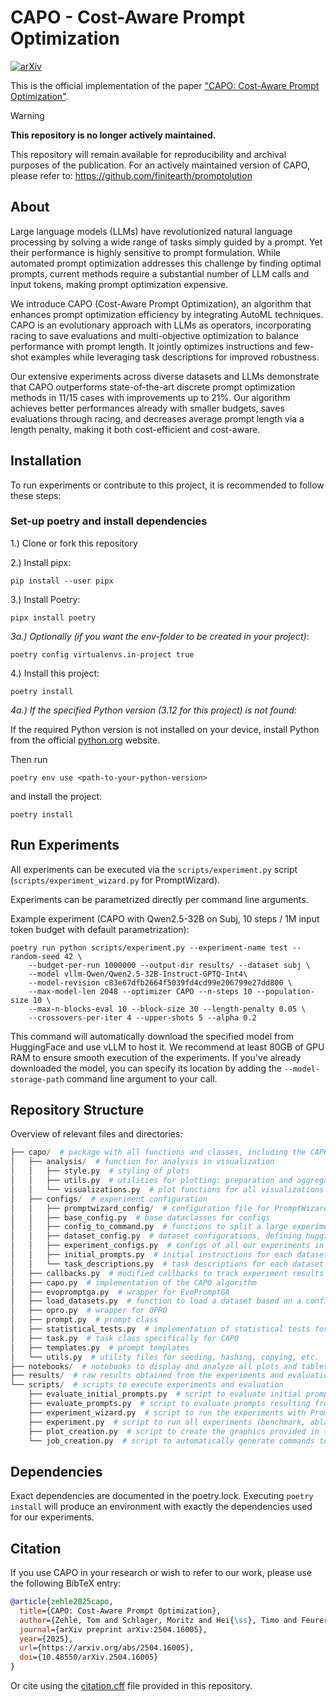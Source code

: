 # CAPO - Cost-Aware Prompt Optimization
[![arXiv](https://img.shields.io/badge/arXiv-2504.16005-b31b1b.svg)](https://arxiv.org/abs/2504.16005)

This is the official implementation of the paper ["CAPO: Cost-Aware Prompt Optimization"](https://arxiv.org/abs/2504.16005).
> [!WARNING]
> **This repository is no longer actively maintained.**
> 
> This repository will remain available for reproducibility and archival purposes of the publication. For an actively maintained version of CAPO, please refer to: https://github.com/finitearth/promptolution

## About

Large language models (LLMs) have revolutionized natural language processing by solving a wide range of tasks simply guided by a prompt. Yet their performance is highly sensitive to prompt formulation. While automated prompt optimization addresses this challenge by finding optimal prompts, current methods require a substantial number of LLM calls and input tokens, making prompt optimization expensive. 

We introduce CAPO (Cost-Aware Prompt Optimization), an algorithm that enhances prompt optimization efficiency by integrating AutoML techniques. CAPO is an evolutionary approach with LLMs as operators, incorporating racing to save evaluations and multi-objective optimization to balance performance with prompt length. It jointly optimizes instructions and few-shot examples while leveraging task descriptions for improved robustness.

Our extensive experiments across diverse datasets and LLMs demonstrate that CAPO outperforms state-of-the-art discrete prompt optimization methods in 11/15 cases with improvements up to 21%. Our algorithm achieves better performances already with smaller budgets, saves evaluations through racing, and decreases average prompt length via a length penalty, making it both cost-efficient and cost-aware.

## Installation

To run experiments or contribute to this project, it is recommended to follow these steps:

### Set-up poetry and install dependencies

1.) Clone or fork this repository

2.) Install pipx:
```
pip install --user pipx
```

3.) Install Poetry:
```
pipx install poetry
```

*3a.) Optionally (if you want the env-folder to be created in your project)*:
```
poetry config virtualenvs.in-project true
```

4.) Install this project:
```
poetry install
```

*4a.) If the specified Python version (3.12 for this project) is not found:*

If the required Python version is not installed on your device, install Python from the official [python.org](https://www.python.org/downloads) website.

Then run
```
poetry env use <path-to-your-python-version>
```
and install the project:
```
poetry install
```

## Run Experiments

All experiments can be executed via the `scripts/experiment.py` script (`scripts/experiment_wizard.py` for PromptWizard).

Experiments can be parametrized directly per command line arguments.

Example experiment (CAPO with Qwen2.5-32B on Subj, 10 steps / 1M input token budget with default parametrization):
```
poetry run python scripts/experiment.py --experiment-name test --random-seed 42 \
    --budget-per-run 1000000 --output-dir results/ --dataset subj \
    --model vllm-Qwen/Qwen2.5-32B-Instruct-GPTQ-Int4\
    --model-revision c83e67dfb2664f5039fd4cd99e206799e27dd800 \
    --max-model-len 2048 --optimizer CAPO --n-steps 10 --population-size 10 \
    --max-n-blocks-eval 10 --block-size 30 --length-penalty 0.05 \
    --crossovers-per-iter 4 --upper-shots 5 --alpha 0.2
```
This command will automatically download the specified model from HuggingFace and use vLLM to host it. We recommend at least 80GB of GPU RAM to ensure smooth execution of the experiments. If you've already downloaded the model, you can specify its location by adding the ``--model-storage-path`` command line argument to your call.

## Repository Structure

Overview of relevant files and directories:

```python
├── capo/  # package with all functions and classes, including the CAPO algorithm, and configs and utilities for the experiments and analysis
│   ├── analysis/  # function for analysis in visualization
│   │   ├── style.py  # styling of plots
│   │   ├── utils.py  # utilities for plotting: preparation and aggregation of the raw results
│   │   └── visualizations.py  # plot functions for all visualizations in the paper
│   ├── configs/  # experiment configuration
│   │   ├── promptwizard_config/  # configuration file for PromptWizard
│   │   ├── base_config.py  # base dataclasses for configs
│   │   ├── config_to_command.py  # functions to split a large experiment config into separate configs and generate commands to execute the experiments
│   │   ├── dataset_config.py  # dataset configurations, defining huggingface ID, revision, columns, splits, etc.
│   │   ├── experiment_configs.py  # configs of all our experiments in the paper, including benchmark experiments, ablation studies, and hyperparam analysis
│   │   ├── initial_prompts.py  # initial instructions for each dataset
│   │   └── task_descriptions.py  # task descriptions for each dataset
│   ├── callbacks.py  # modified callbacks to track experiment results
│   ├── capo.py  # implementation of the CAPO algorithm
│   ├── evopromptga.py  # wrapper for EvoPromptGA
│   ├── load_datasets.py  # function to load a dataset based on a config
│   ├── opro.py  # wrapper for OPRO
│   ├── prompt.py  # prompt class
│   ├── statistical_tests.py  # implementation of statistical tests for racing
│   ├── task.py  # task class specifically for CAPO
│   ├── templates.py  # prompt templates
│   └── utils.py  # utility files for seeding, hashing, copying, etc.
├── notebooks/  # notebooks to display and analyze all plots and tables
├── results/  # raw results obtained from the experiments and evaluations
└── scripts/  # scripts to execute experiments and evaluation
    ├── evaluate_initial_prompts.py  # script to evaluate initial prompts (on unseen test data)
    ├── evaluate_prompts.py  # script to evaluate prompts resulting from the experiments (on unseen test data)
    ├── experiment_wizard.py  # script to run the experiments with PromptWizard
    ├── experiment.py  # script to run all experiments (benchmark, ablation, hyperparam) for CAPO, OPRO, and EvoPrompt
    ├── plot_creation.py  # script to create the graphics provided in the paper
    └── job_creation.py  # script to automatically generate commands to execute jobs (note: based on our infrastructure)

```

## Dependencies

Exact dependencies are documented in the poetry.lock. Executing ``poetry install`` will produce an environment with exactly the dependencies used for our experiments.



## Citation

If you use CAPO in your research or wish to refer to our work, please use the following BibTeX entry:

```bibtex
@article{zehle2025capo,
  title={CAPO: Cost-Aware Prompt Optimization},
  author={Zehle, Tom and Schlager, Moritz and Hei{\ss}, Timo and Feurer, Matthias},
  journal={arXiv preprint arXiv:2504.16005},
  year={2025},
  url={https://arxiv.org/abs/2504.16005},
  doi={10.48550/arXiv.2504.16005}
}
```

Or cite using the [citation.cff](./citation.cff) file provided in this repository.
